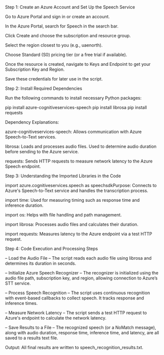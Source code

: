 Step 1: Create an Azure Account and Set Up the Speech Service

Go to Azure Portal and sign in or create an account.

In the Azure Portal, search for Speech in the search bar.

Click Create and choose the subscription and resource group.

Select the region closest to you (e.g., uaenorth).

Choose Standard (S0) pricing tier (or a free trial if available).

Once the resource is created, navigate to Keys and Endpoint to get your Subscription Key and Region.

Save these credentials for later use in the script.

Step 2: Install Required Dependencies

Run the following commands to install necessary Python packages:

pip install azure-cognitiveservices-speech
pip install librosa
pip install requests

Dependency Explanations:

azure-cognitiveservices-speech:
Allows communication with Azure Speech-to-Text services.

librosa:
Loads and processes audio files. Used to determine audio duration before sending to the Azure service.

requests:
Sends HTTP requests to measure network latency to the Azure Speech endpoint.

Step 3: Understanding the Imported Libraries in the Code

import azure.cognitiveservices.speech as speechsdkPurpose: Connects to Azure's Speech-to-Text service and handles the transcription process.

import time: Used for measuring timing such as response time and inference duration.

import os: Helps with file handling and path management.

import librosa: Processes audio files and calculates their duration.

import requests: Measures latency to the Azure endpoint via a test HTTP request.

Step 4: Code Execution and Processing Steps

– Load the Audio File – The script reads each audio file using librosa and determines its duration in seconds.

– Initialize Azure Speech Recognizer – The recognizer is initialized using the audio file path, subscription key, and region, allowing connection to Azure’s STT service.

– Process Speech Recognition – The script uses continuous recognition with event-based callbacks to collect speech. It tracks response and inference times.

– Measure Network Latency – The script sends a test HTTP request to Azure's endpoint to calculate the network latency.

– Save Results to a File – The recognized speech (or a NoMatch message), along with audio duration, response time, inference time, and latency, are all saved to a results text file.

Output: All final results are written to speech_recognition_results.txt.


